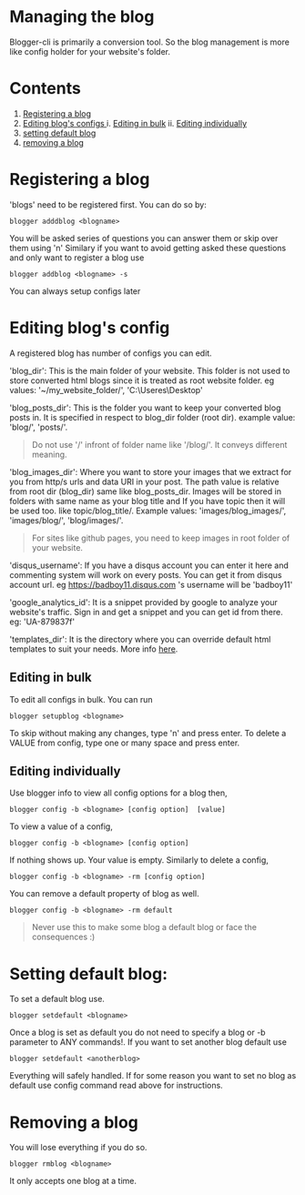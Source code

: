 # Managing the blog
Blogger-cli is primarily a conversion tool. So the blog management is more like config holder for your website's folder.

# Contents
1. [Registering a blog](#Registering-a-blog)
2. [Editing blog's configs ](#Editing-blog's-configs)
        i. [Editing in bulk](#Editing-in-bulk)
        ii. [Editing individually](#Editing-individually)
3. [setting default blog](#Setting-default-blog)
4. [removing a blog](#Removing-a-blog)

# Registering a blog
'blogs' need to be registered first. You can do so by:
```
blogger adddblog <blogname>
```
You will be asked series of questions you can answer them or skip over them using 'n'
Similary if you want to avoid getting asked these questions and only want to register a blog use
```
blogger addblog <blogname> -s
```
You can always setup configs later

# Editing blog's config
A registered blog has number of configs you can edit.

'blog_dir': This is the main folder of your website. This folder is not used to store converted html blogs since it is treated as root website folder.
eg values: '~/my_website_folder/', 'C:\Useres\Desktop\'

'blog_posts_dir': This is the folder you want to keep your converted blog posts in. It is specified in respect to blog_dir folder (root dir). example value: 'blog/', 'posts/'.
> Do not use '/' infront of folder name like '/blog/'. It conveys different meaning.

'blog_images_dir': Where you want to store your images that we extract for you from http/s urls and data URI in your post. The path value is relative from root dir (blog_dir) same like blog_posts_dir. Images will be stored in folders with same name as your blog title and If you have topic then it will be used too. like topic/blog_title/.
Example values: 'images/blog_images/', 'images/blog/', 'blog/images/'.
> For sites like github pages, you need to keep images in root folder of your website.

'disqus_username': If you have a disqus account you can enter it here and commenting system will work on every posts. You can get it from disqus account url. eg https://badboy11.disqus.com 's username will be 'badboy11'

'google_analytics_id': It is a snippet provided by google to analyze your website's traffic. Sign in and get a snippet and you can get id from there. eg: 'UA-879837f'

'templates_dir': It is the directory where you can override default html templates to suit your needs. More info [here](https://github.com/hemanta212/blogger-cli/master/tree/docs/customizing.md).

## Editing in bulk
To edit all configs in bulk. You can run
```
blogger setupblog <blogname>
```
To skip without making any changes, type 'n' and press enter. To delete a VALUE from config, type one or many space and press enter.

## Editing individually
Use blogger info  to view all config options for a blog then,
```
blogger config -b <blogname> [config option]  [value]
```
To view a value of a config,
```
blogger config -b <blogname> [config option]
```
If nothing shows up. Your value is empty.
Similarly to delete a config,
```
blogger config -b <blogname> -rm [config option]
```
You can remove a default property of blog as well.
```
blogger config -b <blogname> -rm default
```
> Never use this to make some blog a default blog or face the consequences :)

# Setting default blog:
To set a default blog use.
```
blogger setdefault <blogname>
```
Once a blog is set as default you do not need to specify a blog or -b parameter to ANY commands!. If you want to set another blog default use
```
blogger setdefault <anotherblog>
``` 
Everything will safely handled. If for some reason you want to set no blog as default use config command read above for instructions.

# Removing a blog
You will lose everything if you do so.
```
blogger rmblog <blogname>
```
It only accepts one blog at a time.
